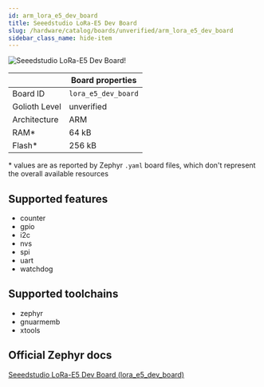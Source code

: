 ```yaml
---
id: arm_lora_e5_dev_board
title: Seeedstudio LoRa-E5 Dev Board
slug: /hardware/catalog/boards/unverified/arm_lora_e5_dev_board
sidebar_class_name: hide-item
---
```


[//]: # (This is an auto-generated file, do not edit! Changes to it will be lost upon re-generation)

![Seeedstudio LoRa-E5 Dev Board!](/img/boards/arm/lora_e5_dev_board.png "Seeedstudio LoRa-E5 Dev Board")

|                | Board properties     |
| -------------  | -------------------- |
| Board ID       | `lora_e5_dev_board` |
| Golioth Level  | unverified       |
| Architecture   | ARM |
| RAM*           | 64 kB |
| Flash*         | 256 kB |

\* values are as reported by Zephyr `.yaml` board files, which don't represent the overall available resources



## Supported features

* counter
* gpio
* i2c
* nvs
* spi
* uart
* watchdog

## Supported toolchains

* zephyr
* gnuarmemb
* xtools

## Official Zephyr docs

[Seeedstudio LoRa-E5 Dev Board (lora_e5_dev_board)](https://docs.zephyrproject.org/latest/boards/arm/lora_e5_dev_board/doc/index.html)

